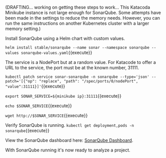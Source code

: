 (DRAFTING... working on getting these steps to work...
This Katacoda Minikube instance is not large enough for SonarQube.
Some attempts have been made in the settings to reduce the memory needs.
However, you can run the same instructions on another Kubernetes cluster with
a larger memory setting.)

Install SonarQube using a Helm chart with custom values.

`helm install stable/sonarqube --name sonar --namespace sonarqube --values sonarqube-values.yaml`{{execute}}

The service is a NodePort but at a random value. For Katacode to offer a URL to the service, the port must be at the known number, 31111.

`kubectl patch service sonar-sonarqube -n sonarqube --type='json' --patch='[{"op": "replace", "path": "/spec/ports/0/nodePort", "value":31111}]'`{{execute}}

`export SONAR_SERVICE=${minikube ip}:31111`{{execute}}

`echo $SONAR_SERVICE`{{execute}}

`wget http://$SONAR_SERVICE`{{execute}}

Verify SonarQube is running.
`kubectl get deployment,pods -n sonarqube`{{execute}}

View the SonarQube dashboard here: [SonarQube Dashboard](
https://[[HOST_SUBDOMAIN]]-31111-[[KATACODA_HOST]].environments.katacoda.com/).

With SonarQube running it's now ready to analyze a project.
